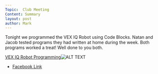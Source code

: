 ```yaml
---
Topic:  Club Meeting
Content: Summary
layout: post
author: Mark
---
```

Tonight we programmed the VEX IQ Robot using Code Blocks. Natan and Jacob tested programs they had written at home during the week. Both programs worked a treat! Well done to you both.

[VEX IQ Robot Programming](https://www.facebook.com/720665616418529/videos/930847897301176)![ALT TEXT](https://scontent.fbhx6-1.fna.fbcdn.net/v/t15.13418-10/70724020_2487223844934090_259646106076446720_n.jpg?stp=dst-jpg_p403x403&_nc_cat=110&ccb=1-7&_nc_sid=ad6a45&_nc_ohc=hVgW2KWq2PIAX-oHagc&_nc_ht=scontent.fbhx6-1.fna&edm=AKK4YLsEAAAA&oh=00_AfDNDsVfwtQNoxW-sZ_7_W11S7lO7-yjO3mSmagJQxxwJQ&oe=652C7C42)

* [Facebook Link](https://www.facebook.com/1481985248595237/posts/2384086805051739/)


